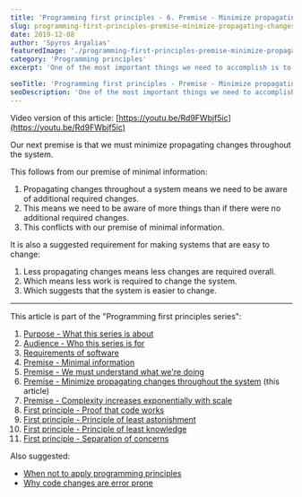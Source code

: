 ```yaml
---
title: 'Programming first principles - 6. Premise - Minimize propagating changes throughout the system'
slug: programming-first-principles-premise-minimize-propagating-changes
date: 2019-12-08
author: 'Spyros Argalias'
featuredImage: './programming-first-principles-premise-minimize-propagating-changes.png'
category: 'Programming principles'
excerpt: 'One of the most important things we need to accomplish is to make software changes easy and safe. Propagating changes are a big obstacle to software development.'

seoTitle: 'Programming first principles - Premise - Minimize propagating changes throughout the system'
seoDescription: 'One of the most important things we need to accomplish is to make software changes easy and safe. Propagating changes are a big obstacle to software development.'
---
```


Video version of this article: [https://youtu.be/Rd9FWbjf5ic](https://youtu.be/Rd9FWbjf5ic)

Our next premise is that we must minimize propagating changes throughout the system.

This follows from our premise of minimal information:

1. Propagating changes throughout a system means we need to be aware of additional required changes.
2. This means we need to be aware of more things than if there were no additional required changes.
3. This conflicts with our premise of minimal information.

It is also a suggested requirement for making systems that are easy to change:

1. Less propagating changes means less changes are required overall.
2. Which means less work is required to change the system.
3. Which suggests that the system is easier to change.

---

This article is part of the "Programming first principles series":

1. [Purpose - What this series is about](/blog/programming-first-principles-purpose-what-this-series-is-about/)
2. [Audience - Who this series is for](/blog/programming-first-principles-audience-who-this-series-is-for/)
3. [Requirements of software](/blog/programming-first-principles-requirements-of-software/)
4. [Premise - Minimal information](/blog/programming-first-principles-premise-minimal-information/)
5. [Premise - We must understand what we're doing](/blog/programming-first-principles-premise-we-must-understand-what-were-doing/)
6. [Premise - Minimize propagating changes throughout the system](/blog/programming-first-principles-premise-minimize-propagating-changes/) (this article)
7. [Premise - Complexity increases exponentially with scale](/blog/programming-first-principles-premise-complexity-increases-exponentially-with-scale/)
8. [First principle - Proof that code works](/blog/programming-first-principles-first-principle-proof-that-code-works/)
9. [First principle - Principle of least astonishment](/blog/programming-first-principles-first-principle-principle-of-least-astonishment/)
10. [First principle - Principle of least knowledge](/blog/programming-first-principles-first-principle-principle-of-least-knowledge/)
11. [First principle - Separation of concerns](/blog/programming-first-principles-first-principle-separation-of-concerns/)

Also suggested:

- [When not to apply programming principles](/blog/when-not-to-apply-programming-principles/)
- [Why code changes are error prone](/blog/why-code-changes-are-error-prone/)
